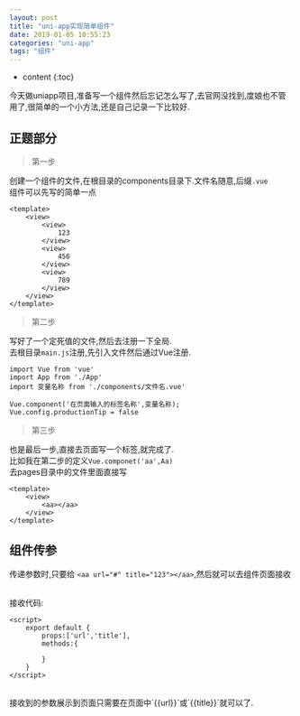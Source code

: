 ```yaml
---
layout: post
title: "uni-app实现简单组件"
date: 2019-01-05 10:55:23
categories: "uni-app"
tags: "组件"
---
```


* content
{:toc}

今天做uniapp项目,准备写一个组件然后忘记怎么写了,去官网没找到,度娘也不管用了,很简单的一个小方法,还是自己记录一下比较好.










## 正题部分

> 第一步

创建一个组件的文件,在根目录的components目录下.文件名随意,后缀`.vue` 
<br />
组件可以先写的简单一点<br />

```
<template>
	<view>
		<view>
			123
		</view>
		<view>
			456
		</view>
		<view>
			789
		</view>
	</view>
</template>
```
> 第二步

写好了一个定死值的文件,然后去注册一下全局.
<br />
去根目录`main.js`注册,先引入文件然后通过Vue注册.
<br />

```
import Vue from 'vue'
import App from './App'
import 变量名称 from './components/文件名.vue'

Vue.component('在页面输入的标签名称',变量名称);
Vue.config.productionTip = false
```

> 第三步

也是最后一步,直接去页面写一个标签,就完成了.
<br />
比如我在第二步的定义`Vue.componet('aa',Aa)`
<br />
去pages目录中的文件里面直接写
<br />

```
<template>
	<view>
		<aa></aa>
	</view>
</template>
```


## 组件传参

传递参数时,只要给 `<aa url="#" title="123"></aa>`,然后就可以去组件页面接收

<br />
接收代码:<br/>

```
<script>
	export default {
		props:['url','title'],
		methods:{
			
		}
	}
</script>
```
<br /> 
接收到的参数展示到页面只需要在页面中`{{url}}`或`{{title}}`就可以了.